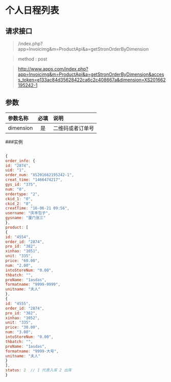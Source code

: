 # 个人日程列表
## 请求接口 

> /index.php?app=Invoicimg&m=ProductApi&a=getStronOrderByDimension

>  method : post

> http://www.apps.com/index.php?app=Invoicimg&m=ProductApi&a=getStronOrderByDimension&access_token=e133ac84d35628422ca6c2c408667a&dimension=XS201662195242-1
## 参数

| 参数名称      |    必填 | 说明  |
| :-------- | :--------:| :-- |
|dimension| 是 |二维码或者订单号|



###实例
``` javascript

{
order_info: {
id: "2874",
uid: "1",
order_num: "XS201662195242-1",
creat_time: "1466474217",
gys_id: "375",
num: "0",
ordertype: "2",
ckid_1: "0",
ckid_2: "0",
creatTime: "16-06-21 09:56",
username: "庆丰包子",
gysname: "厦门张三"
},
product: [
{
id: "4554",
order_id: "2874",
pro_id: "382",
xinhao: "1051",
unit: "335",
price: "60.00",
num: "2.00",
intoStoreNum: "0.00",
thbatch: "",
proName: "1asdas",
formatname: "9999-9999",
unitname: "夫人"
},
{
id: "4555",
order_id: "2874",
pro_id: "382",
xinhao: "1052",
unit: "335",
price: "30.00",
num: "3.00",
intoStoreNum: "0.00",
thbatch: "",
proName: "1asdas",
formatname: "9999-大号",
unitname: "夫人"
}
],
status: 2  // 1 代表入库 2 出库
}